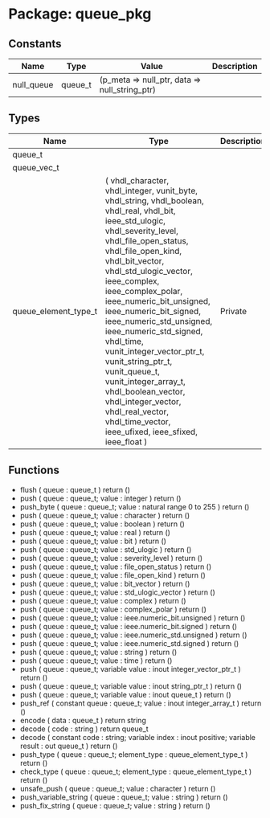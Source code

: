 # Package: queue_pkg
## Constants
| Name       | Type    | Value                                          | Description |
| ---------- | ------- | ---------------------------------------------- | ----------- |
| null_queue | queue_t |  (p_meta => null_ptr, data => null_string_ptr) |             |
## Types
| Name                 | Type                                                                                                                                                                                                                                                                                                                                                                                                                                                                                                                                                                                                             | Description |
| -------------------- | ---------------------------------------------------------------------------------------------------------------------------------------------------------------------------------------------------------------------------------------------------------------------------------------------------------------------------------------------------------------------------------------------------------------------------------------------------------------------------------------------------------------------------------------------------------------------------------------------------------------- | ----------- |
| queue_t              |                                                                                                                                                                                                                                                                                                                                                                                                                                                                                                                                                                                                                  |             |
| queue_vec_t          |                                                                                                                                                                                                                                                                                                                                                                                                                                                                                                                                                                                                                  |             |
| queue_element_type_t | (     vhdl_character, vhdl_integer, vunit_byte, vhdl_string, vhdl_boolean, vhdl_real, vhdl_bit, ieee_std_ulogic,     vhdl_severity_level, vhdl_file_open_status, vhdl_file_open_kind, vhdl_bit_vector, vhdl_std_ulogic_vector,     ieee_complex, ieee_complex_polar, ieee_numeric_bit_unsigned, ieee_numeric_bit_signed,     ieee_numeric_std_unsigned, ieee_numeric_std_signed, vhdl_time, vunit_integer_vector_ptr_t,     vunit_string_ptr_t, vunit_queue_t, vunit_integer_array_t, vhdl_boolean_vector, vhdl_integer_vector,     vhdl_real_vector, vhdl_time_vector, ieee_ufixed, ieee_sfixed, ieee_float   ) | Private     |
## Functions
- flush <font id="function_arguments">(    queue : queue_t
  )</font> <font id="function_return">return ()</font>
- push <font id="function_arguments">(    queue : queue_t;
    value : integer
  )</font> <font id="function_return">return ()</font>
- push_byte <font id="function_arguments">(    queue : queue_t;
    value : natural range 0 to 255
  )</font> <font id="function_return">return ()</font>
- push <font id="function_arguments">(    queue : queue_t;
    value : character
  )</font> <font id="function_return">return ()</font>
- push <font id="function_arguments">(    queue : queue_t;
    value : boolean
  )</font> <font id="function_return">return ()</font>
- push <font id="function_arguments">(    queue : queue_t;
    value : real
  )</font> <font id="function_return">return ()</font>
- push <font id="function_arguments">(    queue : queue_t;
    value : bit
  )</font> <font id="function_return">return ()</font>
- push <font id="function_arguments">(    queue : queue_t;
    value : std_ulogic
  )</font> <font id="function_return">return ()</font>
- push <font id="function_arguments">(    queue : queue_t;
    value : severity_level
  )</font> <font id="function_return">return ()</font>
- push <font id="function_arguments">(    queue : queue_t;
    value : file_open_status
  )</font> <font id="function_return">return ()</font>
- push <font id="function_arguments">(    queue : queue_t;
    value : file_open_kind
  )</font> <font id="function_return">return ()</font>
- push <font id="function_arguments">(    queue : queue_t;
    value : bit_vector
  )</font> <font id="function_return">return ()</font>
- push <font id="function_arguments">(    queue : queue_t;
    value : std_ulogic_vector
  )</font> <font id="function_return">return ()</font>
- push <font id="function_arguments">(    queue : queue_t;
    value : complex
  )</font> <font id="function_return">return ()</font>
- push <font id="function_arguments">(    queue : queue_t;
    value : complex_polar
  )</font> <font id="function_return">return ()</font>
- push <font id="function_arguments">(    queue : queue_t;
    value : ieee.numeric_bit.unsigned
  )</font> <font id="function_return">return ()</font>
- push <font id="function_arguments">(    queue : queue_t;
    value : ieee.numeric_bit.signed
  )</font> <font id="function_return">return ()</font>
- push <font id="function_arguments">(    queue : queue_t;
    value : ieee.numeric_std.unsigned
  )</font> <font id="function_return">return ()</font>
- push <font id="function_arguments">(    queue : queue_t;
    value : ieee.numeric_std.signed
  )</font> <font id="function_return">return ()</font>
- push <font id="function_arguments">(    queue : queue_t;
    value : string
  )</font> <font id="function_return">return ()</font>
- push <font id="function_arguments">(    queue : queue_t;
    value : time
  )</font> <font id="function_return">return ()</font>
- push <font id="function_arguments">(    queue : queue_t;
    variable value : inout integer_vector_ptr_t
  )</font> <font id="function_return">return ()</font>
- push <font id="function_arguments">(    queue : queue_t;
    variable value : inout string_ptr_t
  )</font> <font id="function_return">return ()</font>
- push <font id="function_arguments">(    queue : queue_t;
    variable value : inout queue_t
  )</font> <font id="function_return">return ()</font>
- push_ref <font id="function_arguments">(    constant queue : queue_t;
    value : inout integer_array_t
  )</font> <font id="function_return">return ()</font>
- encode <font id="function_arguments">(    data : queue_t
  )</font> <font id="function_return">return string</font>
- decode <font id="function_arguments">(    code : string
  )</font> <font id="function_return">return queue_t</font>
- decode <font id="function_arguments">(    constant code   : string;
    variable index  : inout positive;
    variable result : out queue_t
  )</font> <font id="function_return">return ()</font>
- push_type <font id="function_arguments">(    queue        : queue_t;
    element_type : queue_element_type_t
  )</font> <font id="function_return">return ()</font>
- check_type <font id="function_arguments">(    queue        : queue_t;
    element_type : queue_element_type_t
  )</font> <font id="function_return">return ()</font>
- unsafe_push <font id="function_arguments">(    queue : queue_t;
    value : character
  )</font> <font id="function_return">return ()</font>
- push_variable_string <font id="function_arguments">(    queue : queue_t;
    value : string
  )</font> <font id="function_return">return ()</font>
- push_fix_string <font id="function_arguments">(    queue : queue_t;
    value : string
  )</font> <font id="function_return">return ()</font>
